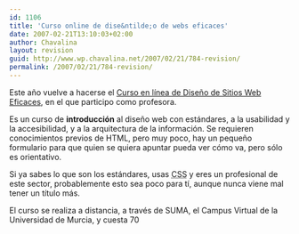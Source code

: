 ```yaml
---
id: 1106
title: 'Curso online de dise&ntilde;o de webs eficaces'
date: 2007-02-21T13:10:03+02:00
author: Chavalina
layout: revision
guid: http://www.wp.chavalina.net/2007/02/21/784-revision/
permalink: /2007/02/21/784-revision/
---
```

Este a&ntilde;o vuelve a hacerse el <a href="http://www.um.es/estudios/cursos/web/" target="_blank">Curso en línea de Dise&ntilde;o de Sitios Web Eficaces</a>, en el que participo como profesora.

Es un curso de **introducción** al dise&ntilde;o web con estándares, a la usabilidad y la accesibilidad, y a la arquitectura de la información. Se requieren conocimientos previos de HTML, pero muy poco, hay un peque&ntilde;o formulario para que quien se quiera apuntar pueda ver cómo va, pero sólo es orientativo.

Si ya sabes lo que son los estándares, usas <acronym title="Cascade Style Sheets">CSS</acronym> y eres un profesional de este sector, probablemente esto sea poco para tí, aunque nunca viene mal tener un título más.

El curso se realiza a distancia, a través de SUMA, el Campus Virtual de la Universidad de Murcia, y cuesta 70